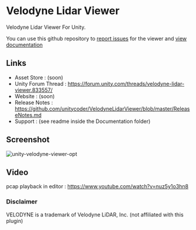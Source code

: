 # Velodyne Lidar Viewer
Velodyne Lidar Viewer For Unity.

You can use this github repository to [report issues](https://github.com/unitycoder/VelodyneLidarViewer/issues) for the viewer and [view documentation](https://github.com/unitycoder/VelodyneLidarViewer/wiki)

## Links
- Asset Store : (soon)
- Unity Forum Thread : https://forum.unity.com/threads/velodyne-lidar-viewer.833557/
- Website : (soon)
- Release Notes : https://github.com/unitycoder/VelodyneLidarViewer/blob/master/ReleaseNotes.md
- Support : (see readme inside the Documentation folder)

## Screenshot
![unity-velodyne-viewer-opt](https://user-images.githubusercontent.com/5438317/73758376-2ffad400-4773-11ea-8a57-98cef0562c0c.gif)

## Video
pcap playback in editor : https://www.youtube.com/watch?v=nuz5y1o3hn8

### Disclaimer
VELODYNE is a trademark of Velodyne LiDAR, Inc. (not affiliated with this plugin)
